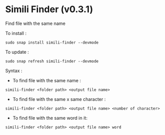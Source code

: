 
# Simili Finder (v0.3.1)

Find file with the same name

To install :
```
sudo snap install simili-finder --devmode
```

To update :
```
sudo snap refresh simili-finder --devmode 
```

Syntax :

  * To find file with the same name :
  ```
  simili-finder <folder path> <output file name>
  ```

  * To find file with the same x same character :
  ```
  simili-finder <folder path> <output file name> <number of character>
  ```

  * To find file with the same word in it:
  ```
  simili-finder <folder path> <output file name> word
  ```
